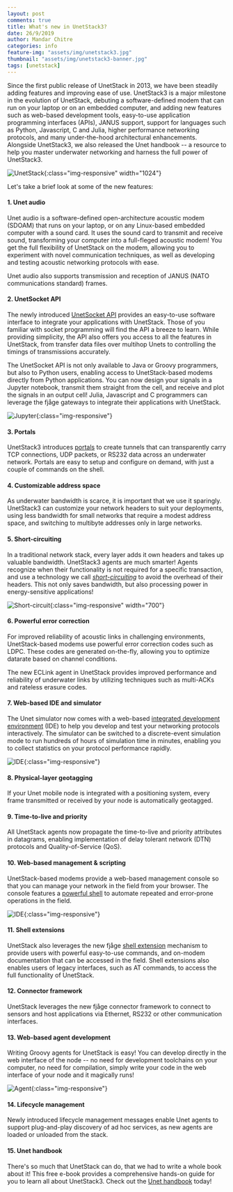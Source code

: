 ```yaml
---
layout: post
comments: true
title: What's new in UnetStack3?
date: 26/9/2019
author: Mandar Chitre
categories: info
feature-img: "assets/img/unetstack3.jpg"
thumbnail: "assets/img/unetstack3-banner.jpg"
tags: [unetstack]
---
```


Since the first public release of UnetStack in 2013, we have been steadily adding features and improving ease of use. UnetStack3 is a major milestone in the evolution of UnetStack, debuting a software-defined modem that can run on your laptop or on an embedded computer, and adding new features such as web-based development tools, easy-to-use application programming interfaces (APIs), JANUS support, support for languages such as Python, Javascript, C and Julia, higher performance networking protocols, and many under-the-hood architectural enhancements. Alongside UnetStack3, we also released the Unet handbook -- a resource to help you master underwater networking and harness the full power of UnetStack3.

![UnetStack](https://unetstack.net/img/UnetStack3.png){:class="img-responsive" width="1024"}

Let's take a brief look at some of the new features:

#### 1. Unet audio

Unet audio is a software-defined open-architecture acoustic modem (SDOAM) that runs on your laptop, or on any Linux-based embedded computer with a sound card. It uses the sound card to transmit and receive sound, transforming your computer into a full-fleged acoustic modem! You get the full flexibility of UnetStack on the modem, allowing you to experiment with novel communication techniques, as well as developing and testing acoustic networking protocols with ease.

Unet audio also supports transmission and reception of JANUS (NATO communications standard) frames.

#### 2. UnetSocket API

The newly introduced [UnetSocket API](https://unetstack.net/handbook/unet-handbook_unetsocket_api.html) provides an easy-to-use software interface to integrate your applications with UnetStack. Those of you familiar with socket programming will find the API a breeze to learn. While providing simplicity, the API also offers you access to all the features in UnetStack, from transfer data files over multihop Unets to controlling the timings of transmissions accurately.

The UnetSocket API is not only available to Java or Groovy programmers, but also to Python users, enabling access to UnetStack-based modems directly from Python applications. You can now design your signals in a Jupyter notebook, transmit them straight from the cell, and receive and plot the signals in an output cell! Julia, Javascript and C programmers can leverage the fjåge gateways to integrate their applications with UnetStack.

![Jupyter](assets/img/jupyter.png){:class="img-responsive"}

#### 3. Portals

UnetStack3 introduces [portals](https://unetstack.net/handbook/unet-handbook_portals.html) to create tunnels that can transparently carry TCP connections, UDP packets, or RS232 data across an underwater network. Portals are easy to setup and configure on demand, with just a couple of commands on the shell.

#### 4. Customizable address space

As underwater bandwidth is scarce, it is important that we use it sparingly. UnetStack3 can customize your network headers to suit your deployments, using less bandwidth for small networks that require a modest address space, and switching to multibyte addresses only in large networks.

#### 5. Short-circuiting

In a traditional network stack, every layer adds it own headers and takes up valuable bandwidth. UnetStack3 agents are much smarter! Agents recognize when their functionality is not required for a specific transaction, and use a technology we call [_short-circuiting_](https://unetstack.net/handbook/unet-handbook_datagram_service.html#_short_circuit_delivery) to avoid the overhead of their headers. This not only saves bandwidth, but also processing power in energy-sensitive applications!

![Short-circuit](assets/img/shortcircuit.png){:class="img-responsive" width="700"}

#### 6. Powerful error correction

For improved reliability of acoustic links in challenging environments, UnetStack-based modems use powerful error correction codes such as LDPC. These codes are generated on-the-fly, allowing you to optimize datarate based on channel conditions.

The new ECLink agent in UnetStack provides improved performance and reliability of underwater links by utilizing techniques such as multi-ACKs and rateless erasure codes.

#### 7. Web-based IDE and simulator

The Unet simulator now comes with a web-based [integrated development environment](https://unetstack.net/handbook/unet-handbook_writing_simulation_scripts.html#_integrated_development_environment) (IDE) to help you develop and test your networking protocols interactively. The simulator can be switched to a discrete-event simulation mode to run hundreds of hours of simulation time in minutes, enabling you to collect statistics on your protocol performance rapidly.

![IDE](assets/img/ide.png){:class="img-responsive"}

#### 8. Physical-layer geotagging

If your Unet mobile node is integrated with a positioning system, every frame transmitted or received by your node is automatically geotagged.

#### 9. Time-to-live and priority

All UnetStack agents now propagate the time-to-live and priority attributes in datagrams, enabling implementation of delay tolerant network (DTN) protocols and Quality-of-Service (QoS).

#### 10. Web-based management & scripting

UnetStack-based modems provide a web-based management console so that you can manage your network in the field from your browser. The console features a [powerful shell](https://unetstack.net/handbook/unet-handbook_unetstack_basics.html) to automate repeated and error-prone operations in the field.

![IDE](assets/img/scripting.png){:class="img-responsive"}

#### 11. Shell extensions

UnetStack also leverages the new fjåge [shell extension](https://fjage.readthedocs.io/en/latest/shell.html#shell-extensions) mechanism to provide users with powerful easy-to-use commands, and on-modem documentation that can be accessed in the field. Shell extensions also enables users of legacy interfaces, such as AT commands, to access the full functionality of UnetStack.

#### 12. Connector framework

UnetStack leverages the new fjåge connector framework to connect to sensors and host applications via Ethernet, RS232 or other communication interfaces.

#### 13. Web-based agent development

Writing Groovy agents for UnetStack is easy! You can develop directly in the web interface of the node -- no need for development toolchains on your computer, no need for compilation, simply write your code in the web interface of your node and it magically runs!

![Agent](assets/img/ping.png){:class="img-responsive"}

#### 14. Lifecycle management

Newly introduced lifecycle management messages enable Unet agents to support plug-and-play discovery of ad hoc services, as new agents are loaded or unloaded from the stack.

#### 15. Unet handbook

There's so much that UnetStack can do, that we had to write a whole book about it! This free e-book provides a comprehensive hands-on guide for you to learn all about UnetStack3. Check out the [Unet handbook](http://unetstack.net/handbook) today!
